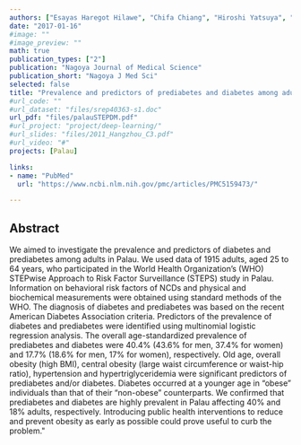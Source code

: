 ```yaml
---
authors: ["Esayas Haregot Hilawe", "Chifa Chiang", "Hiroshi Yatsuya", "Chaochen Wang", "Edolem Ikerdeu", "Kaori Honjo", "Takashi Mita", "Renzhe Cui", "Yoshihisa Hirakawa", "Sherilynn Madraisau", "Gregorio Ngirmang", "Hiroyasu Iso", "Atsuko Aoyama"]
date: "2017-01-16"
#image: ""
#image_preview: ""
math: true
publication_types: ["2"]
publication: "Nagoya Journal of Medical Science"
publication_short: "Nagoya J Med Sci"
selected: false
title: "Prevalence and predictors of prediabetes and diabetes among adults in Palau: population-based national STEPS survey"
#url_code: ""
#url_dataset: "files/srep40363-s1.doc"
url_pdf: "files/palauSTEPDM.pdf"
#url_project: "project/deep-learning/"
#url_slides: "files/2011_Hangzhou_C3.pdf"
#url_video: "#"
projects: [Palau]

links:
- name: "PubMed"  
  url: "https://www.ncbi.nlm.nih.gov/pmc/articles/PMC5159473/"

---
```



## Abstract

We aimed to investigate the prevalence and predictors of diabetes and prediabetes among adults in Palau. We used data of 1915 adults, aged 25 to 64 years, who participated in the World Health Organization’s (WHO) STEPwise Approach to Risk Factor Surveillance (STEPS) study in Palau. Information on behavioral risk factors of NCDs and physical and biochemical measurements were obtained using standard methods of the WHO. The diagnosis of diabetes and prediabetes was based on the recent American Diabetes Association criteria. Predictors of the prevalence of diabetes and prediabetes were identified using multinomial logistic regression analysis. The overall age-standardized prevalence of prediabetes and diabetes were 40.4% (43.6% for men, 37.4% for women) and 17.7% (18.6% for men, 17% for women), respectively. Old age, overall obesity (high BMI), central obesity (large waist circumference or waist-hip ratio), hypertension and hypertriglyceridemia were significant predictors of prediabetes and/or diabetes. Diabetes occurred at a younger age in “obese” individuals than that of their “non-obese” counterparts. We confirmed that prediabetes and diabetes are highly prevalent in Palau affecting 40% and 18% adults, respectively. Introducing public health interventions to reduce and prevent obesity as early as possible could prove useful to curb the problem."
